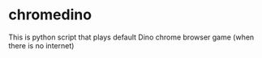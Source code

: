 # chromedino
This is python script that plays default Dino chrome browser game (when there is no internet)
